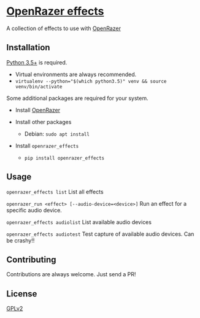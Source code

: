 # [OpenRazer effects](https://github.com/explodes/openrazer_effects)

A collection of effects to use with [OpenRazer](https://openrazer.github.io/)

## Installation

[Python 3.5+](https://www.python.org/downloads/release/python-350/) is required.

 - Virtual environments are always recommended.
 - `virtualenv --python="$(which python3.5)" venv && source venv/bin/activate`

Some additional packages are required for your system.

 - Install [OpenRazer](https://openrazer.github.io/)
 - Install other packages
   - Debian: `sudo apt install `

 - Install `openrazer_effects`
   - `pip install openrazer_effects`

## Usage

`openrazer_effects list`
List all effects

`openrazer_run <effect> [--audio-device=<device>]`
Run an effect for a specific audio device.

`openrazer_effects audiolist`
List available audio devices

`openrazer_effects audiotest`
Test capture of available audio devices. Can be crashy!!

## Contributing

Contributions are always welcome. Just send a PR!

## License

[GPLv2](https://github.com/explodes/openrazer_effects/blob/master/LICENSE)